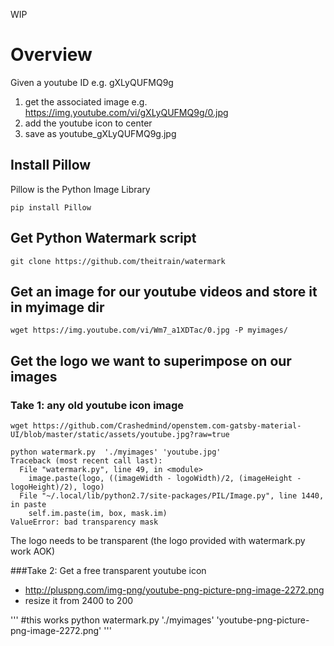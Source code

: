 WIP

# Overview
Given a youtube ID e.g. gXLyQUFMQ9g
1. get the associated image e.g. https://img.youtube.com/vi/gXLyQUFMQ9g/0.jpg
2. add the youtube icon to center
3. save as youtube_gXLyQUFMQ9g.jpg

## Install Pillow
Pillow is the Python Image Library
```
pip install Pillow
```

## Get Python Watermark script
```
git clone https://github.com/theitrain/watermark
```

## Get an image for our youtube videos and store it in myimage dir
```
wget https://img.youtube.com/vi/Wm7_a1XDTac/0.jpg -P myimages/
```

## Get the logo we want to superimpose on our images

### Take 1: any old youtube icon image
```
wget https://github.com/Crashedmind/openstem.com-gatsby-material-UI/blob/master/static/assets/youtube.jpg?raw=true
```


```
python watermark.py  './myimages' 'youtube.jpg'
Traceback (most recent call last):
  File "watermark.py", line 49, in <module>
    image.paste(logo, ((imageWidth - logoWidth)/2, (imageHeight - logoHeight)/2), logo)
  File "~/.local/lib/python2.7/site-packages/PIL/Image.py", line 1440, in paste
    self.im.paste(im, box, mask.im)
ValueError: bad transparency mask

```
The logo needs to be transparent (the logo provided with watermark.py work AOK)

###Take 2: Get a free transparent youtube icon 
- http://pluspng.com/img-png/youtube-png-picture-png-image-2272.png
- resize it from 2400 to 200

'''
#this works
python watermark.py  './myimages' 'youtube-png-picture-png-image-2272.png'
'''




